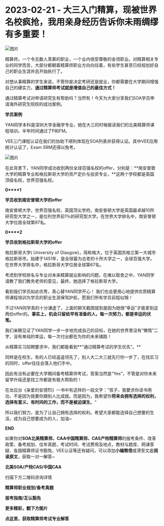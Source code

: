 # 2023-02-21 - 大三入门精算，现被世界名校疯抢，我用亲身经历告诉你未雨绸缪有多重要！

![图片](https://mmbiz.qpic.cn/mmbiz_jpg/mK3FpI9af4liaYXQDsx2Mb7mpRoIHiaFZdJK6Aao5P8D8buN2S4CVoicSF9uaNxGaJget9CftenqUic0EjzBd4BJXQ/640?wx_fmt=jpeg&tp=webp&wxfrom=5&wx_lazy=1)

精算师，一个令无数人羡慕的职业，一个业内倍受尊敬的金领职业。对精算相关专业的同学而言，大部分都朝着精算师职业方向向往着，有些学生甚至已经规划好自己的职业生涯并且开始执行了。

对想从事精算的学生来说，不管你是决定考研还是就业，你都需要在大学期间增强自己的硬实力，**通过精算师考试就是增值自己的最佳方式！**

通过精算考试对申请研究生有帮助吗？当然有！今天为大家分享我们SOA学员申请海外研究生院校的成功案例。

**学员案例**

YAN同学本科是深圳大学金融学专业，她在大三的时候报读我们的北美精算师课程培训，半年时间通过了P和FM。

VEE三门课程认证在我们的协助下顺利体现在SOA列表并获得认证。其中VEE应用统计认证了，Exam SRM还得以免考。

![图片](https://mmbiz.qpic.cn/mmbiz_png/ZQ5icu64mWeP1M6XEKWbjAa62cqc60m9PYxUL12tw6NRAD1rBdClUPAjBfg9JaDibj3TRFGzBHTr3RmDpHUuMNvg/640?wx_fmt=jpeg&tp=webp&wxfrom=5&wx_lazy=1)

在此背景下，YAN同学成功收到两份全球百强名校的offer，分别是：**南安普敦大学的精算专业和格拉斯哥大学的资产定价与投资专业，**这两个学校都是英国顶级名校，世界百强名校。

**0****1**

**学员收到南安普顿大学的offer**


南安普顿大学，世界百强名校，英国顶尖学府。南安普顿大学是英国最卓越10所研究型大学之ー，是位列世界前1％的研究型大学。在世界大学排名中，南安普顿大学位居全球第97名。

**0****2**

**学员收到格拉斯哥大学的offer**


格拉斯哥大学( University of Glasgow)，简称格大，位于英国苏格兰第一大城市格拉斯哥市。始建于1451年，是全球最为古老的十所大学之ー，全球百强大学。在世界大学排名中，格拉斯哥大学位居全球第67名。


考虑到学校排名与专业对未来精算就业影响的问题，在难以取舍之中，YAN同学请教了我们教务老师的意见，最终，她选择了格拉斯哥大学。





看到我们学员如此优秀，真心替YAN同学开心！ 我们也会更用心地提供优质精算师课程培训为学员的职业生涯保驾护航，愿我们所有学员前程似锦！

不过YAN同学真的十分谦虚了，上面的聊天截图提到是因为她很“幸运”才能拿到这两份offer的。**事实上，机会只留给早有准备的人，每一次努力，都是幸运的伏笔。**


我们亲眼见证了YAN同学一步一步地完成自己的目标，在她的世界里没有“懒惰”二字，没有单纯的幸运，每一次付出都在为你的未来铺路！

从精算实习招聘要求中，我们都能看到**“通过精算考试的学生优先”。**





同样是在校生，有的人已经遥遥领先了，别人大二大三就先行你一步了，在找实习的同时，offer往往会落入他们手中。

因此有没有必要在大学期间备考精算师考试，答案当然是“Yes”，不管是对你未来留学升级还是找工作都是有极大帮助的！

在龙应台《亲爱的安德烈》一书中有这样的一段文字：”孩子，我要求你读书用功，不是因为我要你跟别人比成就。而是因为，我希望你**将来会拥有选择的权利，选择有意义、有时间的工作，而不是被迫谋生**。“

所以我们努力，是为了让自己拥有选择的权利。希望大家都能选择自己想要的生活，成为自己想要成为的人，加油~

**END**

如果你对**SOA北美精算师、CAA中国精算师、CAS产险精算师**的报考条件、改革政策、备考规划、往年真题，考试时间、考试费用及地点，教材与题库、网课答疑、各国精算师证书豁免、VEE认证等还有疑问，可以添加**小编微信**或滑至文底**阅读原文**，获取一对一解答~

**北美SOA/产险CAS/中国CAA**

扫描下方二维码咨询详情


**精算师职业规划/备考真题**

**报考指南/互认豁免**

**更多精彩，戳下方图片**


[](http://mp.weixin.qq.com/s?__biz=Mzg5ODgxNDE0NQ==&mid=2247490603&idx=1&sn=e8404878182ce9549ac30225dad1474d&chksm=c05d8585f72a0c9389a7abe250274733b0eeff0fb03b7da064eda74d380281e10b8b681f9354&scene=21#wechat_redirect)

[](http://mp.weixin.qq.com/s?__biz=Mzg5ODgxNDE0NQ==&mid=2247489828&idx=1&sn=2f1a51ffd3446ee42ce79044e07d35fd&chksm=c05d808af72a099ce34d39a99c651eda6259d38fb4aeb7a4c780bc2725224e0d0fc08236b887&scene=21#wechat_redirect)

[](http://mp.weixin.qq.com/s?__biz=Mzg5ODgxNDE0NQ==&mid=2247487955&idx=1&sn=4cd64dbe9b2ed7a555f78b31464a987b&chksm=c05d887df72a016ba99af58538df3fcffe85c27d0de302cdbafe776b98794878482e6edccbe8&scene=21#wechat_redirect)

[](http://mp.weixin.qq.com/s?__biz=Mzg5ODgxNDE0NQ==&mid=2247488823&idx=1&sn=4a7f2d2b72ef040c6df9dbf5e3c8ce17&chksm=c05d8c99f72a058f1d4ffa093bf2b1c54b67ffc717df19776a704cd102272c32b5833efec234&scene=21#wechat_redirect)

[](http://mp.weixin.qq.com/s?__biz=Mzg5ODgxNDE0NQ==&mid=2247488785&idx=1&sn=9c4973f67fd0347a0f0f48f71ad1bb3c&chksm=c05d8cbff72a05a93f2b6d814c18b3328d8715f7c91fe024c32d8ece80f1b0a7e1366634cc52&scene=21#wechat_redirect)

[](http://mp.weixin.qq.com/s?__biz=Mzg5ODgxNDE0NQ==&mid=2247485880&idx=1&sn=0ba2bf0e4451dec32a929e06b118121c&chksm=c05d9016f72a1900fe9894195b322250dec7c7456ca30c5cce94ae6819d30bc65094e2e2719d&scene=21#wechat_redirect)

[](http://mp.weixin.qq.com/s?__biz=Mzg5ODgxNDE0NQ==&mid=2247483716&idx=1&sn=e1df2885756e4f4a72d0567ffa4690bb&chksm=c05d98eaf72a11fca6a29c8eb62754a0b92898373d1de868332308fafe026d4c456fc0f4653f&scene=21#wechat_redirect)

[](http://mp.weixin.qq.com/s?__biz=Mzg5ODgxNDE0NQ==&mid=2247484036&idx=1&sn=9bfce993ba0c830ec1e4b39b6716dd12&chksm=c05d9b2af72a123ccbaf001cc3fc565750743273fa0647a136e7593c7e21d55402af0fed5006&scene=21#wechat_redirect)

[](http://mp.weixin.qq.com/s?__biz=Mzg5ODgxNDE0NQ==&mid=2247484305&idx=1&sn=faae400b6a109a99b390d9cf3b2e4c29&chksm=c05d9a3ff72a1329c36d211fdd502501b728c1692d079cf95ee41fd0269002f7c72cffff1ad0&scene=21#wechat_redirect)




**点这里，获取精算师考试专业解答**